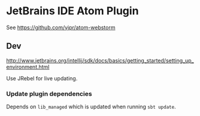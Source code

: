 # JetBrains IDE Atom Plugin

See https://github.com/vjpr/atom-webstorm

## Dev

http://www.jetbrains.org/intellij/sdk/docs/basics/getting_started/setting_up_environment.html

Use JRebel for live updating.

### Update plugin dependencies

Depends on `lib_managed` which is updated when running `sbt update`.
